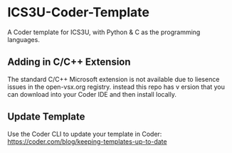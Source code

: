 # ICS3U-Coder-Template
A Coder template for ICS3U, with Python &amp; C as the programming languages.

## Adding in C/C++ Extension
The standard C/C++ Microsoft extension is not available due to liesence issues in the open-vsx.org registry. instead this repo has v ersion that you can download into your Coder IDE and then install locally.

## Update Template
Use the Coder CLI to update your template in Coder: https://coder.com/blog/keeping-templates-up-to-date
